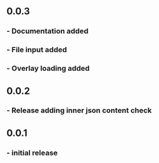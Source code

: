 ## 0.0.3

### - Documentation added

### - File input added

### - Overlay loading added

## 0.0.2

### - Release adding inner json content check

## 0.0.1

### - initial release
